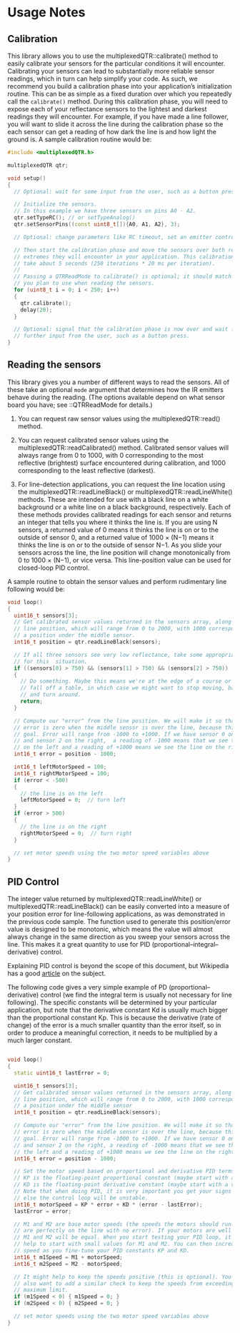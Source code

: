 Usage Notes
===========

Calibration
-----------

This library allows you to use the multiplexedQTR::calibrate() method to easily calibrate your sensors for the particular conditions it will encounter. Calibrating your sensors can lead to substantially more reliable sensor readings, which in turn can help simplify your code. As such, we recommend you build a calibration phase into your application’s initialization routine. This can be as simple as a fixed duration over which you repeatedly call the `calibrate()` method. During this calibration phase, you will need to expose each of your reflectance sensors to the lightest and darkest readings they will encounter. For example, if you have made a line follower, you will want to slide it across the line during the calibration phase so the each sensor can get a reading of how dark the line is and how light the ground is. A sample calibration routine would be:

```cpp
#include <multiplexedQTR.h>

multiplexedQTR qtr;

void setup()
{
  // Optional: wait for some input from the user, such as a button press.

  // Initialize the sensors.
  // In this example we have three sensors on pins A0 - A2.
  qtr.setTypeRC(); // or setTypeAnalog()
  qtr.setSensorPins((const uint8_t[]){A0, A1, A2}, 3);

  // Optional: change parameters like RC timeout, set an emitter control pin...

  // Then start the calibration phase and move the sensors over both reflectance
  // extremes they will encounter in your application. This calibration should
  // take about 5 seconds (250 iterations * 20 ms per iteration).
  //
  // Passing a QTRReadMode to calibrate() is optional; it should match the mode
  // you plan to use when reading the sensors.
  for (uint8_t i = 0; i < 250; i++)
  {
    qtr.calibrate();
    delay(20);
  }

  // Optional: signal that the calibration phase is now over and wait for
  // further input from the user, such as a button press.
}
```

Reading the sensors
-------------------

This library gives you a number of different ways to read the sensors. All of these take an optional `mode` argument that determines how the IR emitters behave during the reading. (The options available depend on what sensor board you have; see ::QTRReadMode for details.)

1. You can request raw sensor values using the multiplexedQTR::read() method.

2. You can request calibrated sensor values using the multiplexedQTR::readCalibrated() method. Calibrated sensor values will always range from 0 to 1000, with 0 corresponding to the most reflective (brightest) surface encountered during calibration, and 1000 corresponding to the least reflective (darkest).

3. For line-detection applications, you can request the line location using the multiplexedQTR::readLineBlack() or multiplexedQTR::readLineWhite() methods. These are intended for use with a black line on a white background or a white line on a black background, respectively. Each of these methods provides calibrated readings for each sensor and returns an integer that tells you where it thinks the line is. If you are using N sensors, a returned value of 0 means it thinks the line is on or to the outside of sensor 0, and a returned value of 1000 &times; (N&minus;1) means it thinks the line is on or to the outside of sensor N&minus;1. As you slide your sensors across the line, the line position will change monotonically from 0 to 1000 &times; (N&minus;1), or vice versa. This line-position value can be used for closed-loop PID control.

A sample routine to obtain the sensor values and perform rudimentary line following would be:

```cpp
void loop()
{
  uint16_t sensors[3];
  // Get calibrated sensor values returned in the sensors array, along with the
  // line position, which will range from 0 to 2000, with 1000 corresponding to
  // a position under the middle sensor.
  int16_t position = qtr.readLineBlack(sensors);

  // If all three sensors see very low reflectance, take some appropriate action
  // for this  situation.
  if ((sensors[0] > 750) && (sensors[1] > 750) && (sensors[2] > 750))
  {
    // Do something. Maybe this means we're at the edge of a course or about to
    // fall off a table, in which case we might want to stop moving, back up,
    // and turn around.
    return;
  }

  // Compute our "error" from the line position. We will make it so that the
  // error is zero when the middle sensor is over the line, because this is our
  // goal. Error will range from -1000 to +1000. If we have sensor 0 on the left
  // and sensor 2 on the right,  a reading of -1000 means that we see the line
  // on the left and a reading of +1000 means we see the line on the right.
  int16_t error = position - 1000;

  int16_t leftMotorSpeed = 100;
  int16_t rightMotorSpeed = 100;
  if (error < -500)
  {
    // the line is on the left
    leftMotorSpeed = 0;  // turn left
  }
  if (error > 500)
  {
    // the line is on the right
    rightMotorSpeed = 0;  // turn right
  }

  // set motor speeds using the two motor speed variables above
}
```

PID Control
-----------

The integer value returned by multiplexedQTR::readLineWhite() or multiplexedQTR::readLineBlack() can be easily converted into a measure of your position error for line-following applications, as was demonstrated in the previous code sample. The function used to generate this position/error value is designed to be monotonic, which means the value will almost always change in the same direction as you sweep your sensors across the line. This makes it a great quantity to use for PID (proportional&ndash;integral&ndash;derivative) control.

Explaining PID control is beyond the scope of this document, but Wikipedia has a good [article](https://en.wikipedia.org/wiki/PID_controller) on the subject.

The following code gives a very simple example of PD (proportional&ndash;derivative) control (we find the integral term is usually not necessary for line following). The specific constants will be determined by your particular application, but note that the derivative constant Kd is usually much bigger than the proportional constant Kp. This is because the derivative (rate of change) of the error is a much smaller quantity than the error itself, so in order to produce a meaningful correction, it needs to be multiplied by a much larger constant.

```cpp

void loop()
{
  static uint16_t lastError = 0;

  uint16_t sensors[3];
  // Get calibrated sensor values returned in the sensors array, along with the
  // line position, which will range from 0 to 2000, with 1000 corresponding to
  // a position under the middle sensor
  int16_t position = qtr.readLineBlack(sensors);

  // Compute our "error" from the line position. We will make it so that the
  // error is zero when the middle sensor is over the line, because this is our
  // goal. Error will range from -1000 to +1000. If we have sensor 0 on the left
  // and sensor 2 on the right, a reading of -1000 means that we see the line on
  // the left and a reading of +1000 means we see the line on the right.
  int16_t error = position - 1000;

  // Set the motor speed based on proportional and derivative PID terms:
  // KP is the floating-point proportional constant (maybe start with a value around 0.1)
  // KD is the floating-point derivative constant (maybe start with a value around 5)
  // Note that when doing PID, it is very important you get your signs right, or
  // else the control loop will be unstable.
  int16_t motorSpeed = KP * error + KD * (error - lastError);
  lastError = error;

  // M1 and M2 are base motor speeds (the speeds the motors should run if you
  // are perfectly on the line with no error). If your motors are well matched,
  // M1 and M2 will be equal. When you start testing your PID loop, it might
  // help to start with small values for M1 and M2. You can then increase the
  // speed as you fine-tune your PID constants KP and KD.
  int16_t m1Speed = M1 + motorSpeed;
  int16_t m2Speed = M2 - motorSpeed;

  // It might help to keep the speeds positive (this is optional). You might
  // also want to add a similar check to keep the speeds from exceeding a
  // maximum limit.
  if (m1Speed < 0) { m1Speed = 0; }
  if (m2Speed < 0) { m2Speed = 0; }

  // set motor speeds using the two motor speed variables above
}
```
